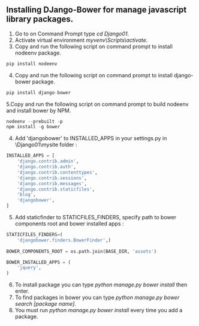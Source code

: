 ## Installing DJango-Bower for manage javascript library packages.

1. Go to on Command Prompt type _cd Django01_. 
2. Activate virtual environment _myvenv\Scripts\activate_.
3. Copy and run the following script on command prompt to install nodeenv package.
```python
pip install nodeenv
```
4. Copy and run the following script on command prompt to install django-bower package.
```python
pip install django-bower
```
5.Copy and run the following script on command prompt to build nodeenv and install bower by NPM.
```python
nodeenv --prebuilt -p
npm install -g bower
```
4. Add 'djangobower' to INSTALLED_APPS in your settings.py in \Django01\mysite folder :
```python
INSTALLED_APPS = [
    'django.contrib.admin',
    'django.contrib.auth',
    'django.contrib.contenttypes',
    'django.contrib.sessions',
    'django.contrib.messages',
    'django.contrib.staticfiles',
    'blog',
    'djangobower',
]
```
5. Add staticfinder to STATICFILES_FINDERS, specify path to bower components root and bower installed apps :
```python
STATICFILES_FINDERS=(
    'djangobower.finders.BowerFinder',)
	
BOWER_COMPONENTS_ROOT = os.path.join(BASE_DIR, 'assets')

BOWER_INSTALLED_APPS = (
    'jquery',
)
```
6. To install package you can type _python manage.py bower install_ then enter.
7. To find packages in bower you can type _python manage.py bower search [package name]_.
8. You must run _python manage.py bower install_ every time you add a package. 
